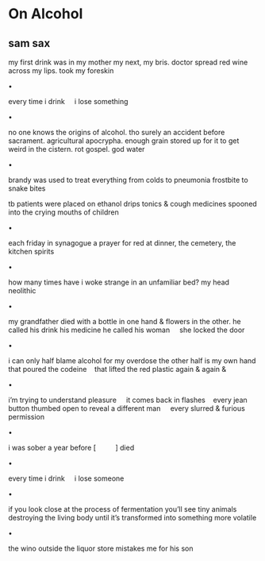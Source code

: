 # On Alcohol
## sam sax
my first drink was in my mother
my next, my bris. doctor spread red
wine across my lips. took my foreskin

•

every time i drink     i lose something

•

no one knows the origins of alcohol. tho surely an accident
before sacrament. agricultural apocrypha. enough grain stored up
for it to get weird in the cistern. rot gospel. god water

•

brandy was used to treat everything
from colds to pneumonia
frostbite to snake bites

tb patients were placed on ethanol drips
tonics & cough medicines
spooned into the crying mouths of children

•

each friday in synagogue a prayer for red
at dinner, the cemetery, the kitchen
spirits

•

how many times have i woke
strange in an unfamiliar bed?
my head neolithic

•

my grandfather died with a bottle in one hand
& flowers in the other. he called his drink his medicine
he called his woman
    she locked the door

•

i can only half blame alcohol for my overdose
the other half is my own hand
that poured the codeine    that lifted the red plastic again & again &

•

i’m trying to understand pleasure     it comes back
in flashes    every jean button thumbed open to reveal
a different man     every slurred & furious permission

•

i was sober a year before [          ] died

•

every time i drink     i lose someone

•

if you look close at the process of fermentation
you’ll see tiny animals destroying the living body
until it’s transformed into something more volatile

•

the wino outside the liquor store
mistakes me for his son